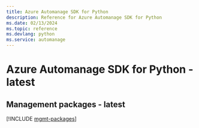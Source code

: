 ```yaml
---
title: Azure Automanage SDK for Python
description: Reference for Azure Automanage SDK for Python
ms.date: 02/13/2024
ms.topic: reference
ms.devlang: python
ms.service: automanage
---
```

# Azure Automanage SDK for Python - latest

## Management packages - latest
[!INCLUDE [mgmt-packages](automanage-mgmt-index.md)]